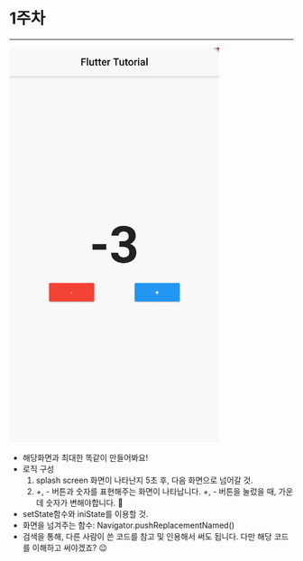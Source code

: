 # 1주차

---

![task1/Task1.gif](task1/Task1.gif)

- 해당화면과 최대한 똑같이 만들어봐요!
- 로직 구성
    1.  splash screen 화면이 나타난지 5초 후, 다음 화면으로 넘어갈 것.
    2. +, - 버튼과 숫자를 표현해주는 화면이 나타납니다. +, - 버튼을 눌렀을 때, 가운데 숫자가 변해야합니다. 🙂
- setState함수와 iniState를 이용할 것.
- 화면을 넘겨주는 함수: Navigator.pushReplacementNamed()
- 검색을 통해, 다른 사람이 쓴 코드를 참고 및 인용해서 써도 됩니다. 다만 해당 코드를 이해하고 써야겠죠? 😉
